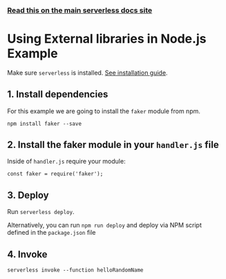 <!--
title: Using External libraries in Node.js Example
menuText: External libraries in Node.js
description: Create a Node.js using external libraries Lambda function
layout: Doc
-->

<!-- DOCS-SITE-LINK:START automatically generated  -->
### [Read this on the main serverless docs site](https://www.serverless.com/framework/docs/providers/aws/examples/using-external-libraries/node/)
<!-- DOCS-SITE-LINK:END -->

# Using External libraries in Node.js Example

Make sure `serverless` is installed. [See installation guide](../../../guide/installation.md).

## 1. Install dependencies

For this example we are going to install the `faker` module from npm.

`npm install faker --save`

## 2. Install the faker module in your `handler.js` file

Inside of `handler.js` require your module:

`const faker = require('faker');`

## 3. Deploy

Run `serverless deploy`.

Alternatively, you can run `npm run deploy` and deploy via NPM script defined in the `package.json` file

## 4. Invoke

`serverless invoke --function helloRandomName`

